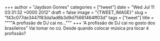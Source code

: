 
+++
author = "Jaydson Gomes"
categories = ["tweet"]
date = "Wed Jul 11 03:31:32 +0000 2012"
draft = false
image = "{TWEET_IMAGE}"
slug = "f43c077de3447f83da1ad8b3d9d75681464ff03d"
tags = ["tweet"]
title = """"A profissão de DJ cai no..."""
+++
'A profissão de DJ cai no gosto dos brasileiros" Vai tomar no cú. Desde quando colocar música pra tocar é profissão?
